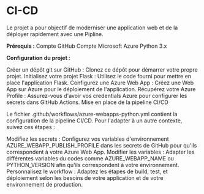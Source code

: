 # CI-CD

Le projet a pour objectif de moderniser une application web et de la déployer rapidement avec une Pipline.

**Prérequis :**
Compte GitHub
Compte Microsoft Azure
Python 3.x

**Configuration du projet :**

Créer un dépôt git sur GitHub : Clonez ce dépôt pour démarrer votre propre projet.
Initialisez votre projet Flask : Utilisez le code fourni pour mettre en place l'application Flask.
Configurez une Azure Web App : Créez une Web App sur Azure pour le déploiement de l'application.
Récupérez votre Azure Profile : Assurez-vous d'avoir vos credentials Azure pour configurer les secrets dans GitHub Actions.
Mise en place de la pipeline CI/CD

Le fichier .github/workflows/azure-webapps-python.yml contient la configuration de la pipeline CI/CD. Pour l'adapter à un autre contexte, suivez ces étapes :

Modifiez les secrets : Configurez vos variables d'environnement AZURE_WEBAPP_PUBLISH_PROFILE dans les secrets de GitHub pour qu'ils correspondent à votre Azure Web App.
Modifier les variables : Adapter les différentes variables du codes comme AZURE_WEBAPP_NAME ou PYTHON_VERSION afin qu'ils correspondent à votre environnement.
Personnalisez le workflow : Adaptez les étapes de build, test, et déploiement selon les besoins de votre application et de votre environnement de production.
